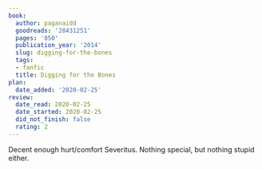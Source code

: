 ```yaml
---
book:
  author: paganaidd
  goodreads: '28431251'
  pages: '850'
  publication_year: '2014'
  slug: digging-for-the-bones
  tags:
  - fanfic
  title: Digging for the Bones
plan:
  date_added: '2020-02-25'
review:
  date_read: 2020-02-25
  date_started: 2020-02-25
  did_not_finish: false
  rating: 2
---
```


Decent enough hurt/comfort Severitus. Nothing special, but nothing stupid either.
